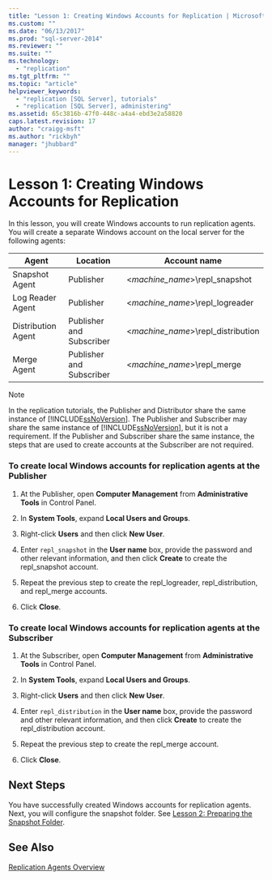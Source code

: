 ```yaml
---
title: "Lesson 1: Creating Windows Accounts for Replication | Microsoft Docs"
ms.custom: ""
ms.date: "06/13/2017"
ms.prod: "sql-server-2014"
ms.reviewer: ""
ms.suite: ""
ms.technology: 
  - "replication"
ms.tgt_pltfrm: ""
ms.topic: "article"
helpviewer_keywords: 
  - "replication [SQL Server], tutorials"
  - "replication [SQL Server], administering"
ms.assetid: 65c3816b-47f0-448c-a4a4-ebd3e2a58820
caps.latest.revision: 17
author: "craigg-msft"
ms.author: "rickbyh"
manager: "jhubbard"
---
```

# Lesson 1: Creating Windows Accounts for Replication
  In this lesson, you will create Windows accounts to run replication agents. You will create a separate Windows account on the local server for the following agents:  
  
|Agent|Location|Account name|  
|-----------|--------------|------------------|  
|Snapshot Agent|Publisher|\<*machine_name*>\repl_snapshot|  
|Log Reader Agent|Publisher|\<*machine_name*>\repl_logreader|  
|Distribution Agent|Publisher and Subscriber|\<*machine_name*>\repl_distribution|  
|Merge Agent|Publisher and Subscriber|\<*machine_name*>\repl_merge|  
  
> [!NOTE]  
>  In the replication tutorials, the Publisher and Distributor share the same instance of [!INCLUDE[ssNoVersion](../../includes/ssnoversion-md.md)]. The Publisher and Subscriber may share the same instance of [!INCLUDE[ssNoVersion](../../includes/ssnoversion-md.md)], but it is not a requirement. If the Publisher and Subscriber share the same instance, the steps that are used to create accounts at the Subscriber are not required.  
  
### To create local Windows accounts for replication agents at the Publisher  
  
1.  At the Publisher, open **Computer Management** from **Administrative Tools** in Control Panel.  
  
2.  In **System Tools**, expand **Local Users and Groups**.  
  
3.  Right-click **Users** and then click **New User**.  
  
4.  Enter `repl_snapshot` in the **User name** box, provide the password and other relevant information, and then click **Create** to create the repl_snapshot account.  
  
5.  Repeat the previous step to create the repl_logreader, repl_distribution, and repl_merge accounts.  
  
6.  Click **Close**.  
  
### To create local Windows accounts for replication agents at the Subscriber  
  
1.  At the Subscriber, open **Computer Management** from **Administrative Tools** in Control Panel.  
  
2.  In **System Tools**, expand **Local Users and Groups**.  
  
3.  Right-click **Users** and then click **New User**.  
  
4.  Enter `repl_distribution` in the **User name** box, provide the password and other relevant information, and then click **Create** to create the repl_distribution account.  
  
5.  Repeat the previous step to create the repl_merge account.  
  
6.  Click **Close**.  
  
## Next Steps  
 You have successfully created Windows accounts for replication agents. Next, you will configure the snapshot folder. See [Lesson 2: Preparing the Snapshot Folder](../../2014/tutorials/lesson-2-preparing-the-snapshot-folder.md).  
  
## See Also  
 [Replication Agents Overview](../../2014/relational-databases/replication/replication-agents-overview.md)  
  
  